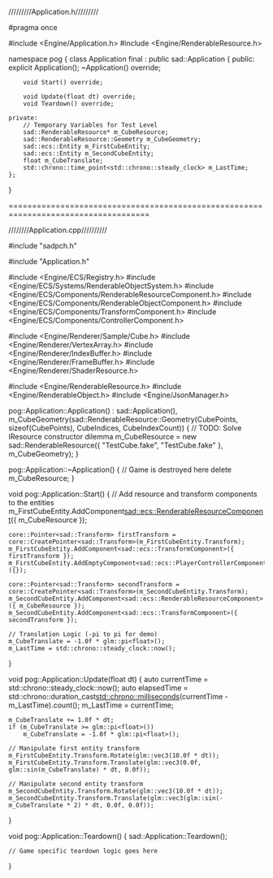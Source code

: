 /////////Application.h/////////

#pragma once

#include <Engine/Application.h>
#include <Engine/RenderableResource.h>

namespace pog
{
	class Application final : public sad::Application
	{
	public:
		explicit Application();
		~Application() override;

		void Start() override;

		void Update(float dt) override;
		void Teardown() override;
	
	private:
		// Temporary Variables for Test Level
		sad::RenderableResource* m_CubeResource;
		sad::RenderableResource::Geometry m_CubeGeometry;
		sad::ecs::Entity m_FirstCubeEntity;
		sad::ecs::Entity m_SecondCubeEntity;
		float m_CubeTranslate;
		std::chrono::time_point<std::chrono::steady_clock> m_LastTime;
	};
}

====================================================================================


////////Application.cpp//////////

#include "sadpch.h"

#include "Application.h"

#include <Engine/ECS/Registry.h>
#include <Engine/ECS/Systems/RenderableObjectSystem.h>
#include <Engine/ECS/Components/RenderableResourceComponent.h>
#include <Engine/ECS/Components/RenderableObjectComponent.h>
#include <Engine/ECS/Components/TransformComponent.h>
#include <Engine/ECS/Components/ControllerComponent.h>

#include <Engine/Renderer/Sample/Cube.h>
#include <Engine/Renderer/VertexArray.h>
#include <Engine/Renderer/IndexBuffer.h>
#include <Engine/Renderer/FrameBuffer.h>
#include <Engine/Renderer/ShaderResource.h>

#include <Engine/RenderableResource.h>
#include <Engine/RenderableObject.h>
#include <Engine/JsonManager.h>

pog::Application::Application()
	: sad::Application(),
	m_CubeGeometry(sad::RenderableResource::Geometry(CubePoints, sizeof(CubePoints), CubeIndices, CubeIndexCount))
{
	// TODO: Solve IResource constructor dilemma
	m_CubeResource = new sad::RenderableResource({ "TestCube.fake", "TestCube.fake" }, m_CubeGeometry);
}

pog::Application::~Application()
{
	// Game is destroyed here
	delete m_CubeResource;
}

void pog::Application::Start()
{
	// Add resource and transform components to the entities
	m_FirstCubeEntity.AddComponent<sad::ecs::RenderableResourceComponent>({ m_CubeResource });

	core::Pointer<sad::Transform> firstTransform = core::CreatePointer<sad::Transform>(m_FirstCubeEntity.Transform);
	m_FirstCubeEntity.AddComponent<sad::ecs::TransformComponent>({ firstTransform });
	m_FirstCubeEntity.AddEmptyComponent<sad::ecs::PlayerControllerComponent>({});

	core::Pointer<sad::Transform> secondTransform = core::CreatePointer<sad::Transform>(m_SecondCubeEntity.Transform);
	m_SecondCubeEntity.AddComponent<sad::ecs::RenderableResourceComponent>({ m_CubeResource });
	m_SecondCubeEntity.AddComponent<sad::ecs::TransformComponent>({ secondTransform });
	
	// Translation Logic (-pi to pi for demo)
	m_CubeTranslate = -1.0f * glm::pi<float>();
	m_LastTime = std::chrono::steady_clock::now();
}

void pog::Application::Update(float dt)
{
	auto currentTime = std::chrono::steady_clock::now();
	auto elapsedTime = std::chrono::duration_cast<std::chrono::milliseconds>(currentTime - m_LastTime).count();
	m_LastTime = currentTime;

	m_CubeTranslate += 1.0f * dt;
	if (m_CubeTranslate >= glm::pi<float>())
		m_CubeTranslate = -1.0f * glm::pi<float>();

	// Manipulate first entity transform
	m_FirstCubeEntity.Transform.Rotate(glm::vec3(10.0f * dt));
	m_FirstCubeEntity.Transform.Translate(glm::vec3(0.0f, glm::sin(m_CubeTranslate) * dt, 0.0f));

	// Manipulate second entity transform
	m_SecondCubeEntity.Transform.Rotate(glm::vec3(10.0f * dt));
	m_SecondCubeEntity.Transform.Translate(glm::vec3(glm::sin(-m_CubeTranslate * 2) * dt, 0.0f, 0.0f));
}

void pog::Application::Teardown()
{
	sad::Application::Teardown();

	// Game specific teardown logic goes here
}
